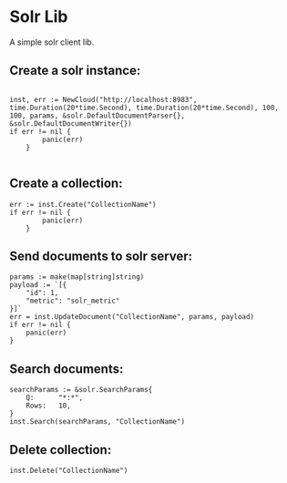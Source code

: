 # Solr Lib
A simple solr client lib.


## Create a solr instance:
```

inst, err := NewCloud("http://localhost:8983", time.Duration(20*time.Second), time.Duration(20*time.Second), 100, 100, params, &solr.DefaultDocumentParser{}, &solr.DefaultDocumentWriter{})
if err != nil {
		panic(err)
	}
	
```

## Create a collection:
```
err := inst.Create("CollectionName")
if err != nil {
		panic(err)
	}

```
## Send documents to solr server:
```
params := make(map[string]string)
payload := `[{
	"id": 1,
	"metric": "solr_metric"
}]`
err = inst.UpdateDocument("CollectionName", params, payload)
if err != nil {
	panic(err)
}
```

## Search documents:
```
searchParams := &solr.SearchParams{
	Q:      "*:*",
	Rows:   10,
}
inst.Search(searchParams, "CollectionName")

```
## Delete collection:
```
inst.Delete("CollectionName")

```
